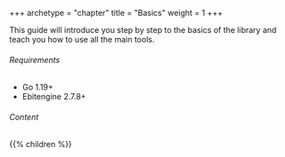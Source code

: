 +++
archetype = "chapter"
title = "Basics"
weight = 1
+++

This guide will introduce you step by step to the basics of the library and teach you how to use all the main tools.

###### Requirements

- Go 1.19+
- Ebitengine 2.7.8+

###### Content

{{% children %}}
